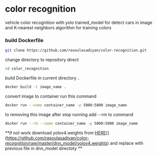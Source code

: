 # color recognition

vehicle color recognition with yolo trained_model for detect cars in image and K-nearest neighbors algorithm for training colors 

### build Dockerfile

```bash
git clone https://github.com/rasoulasadiyan/color-recognition.git 
```
change directory to repository direct

```bash
cd color_recognition
```
build Dockerfile in current directory **.**

```bash
docker build -t image_name .
```
convert image to container run this command 

```bash
docker run --name container_name -p 5000:5000 image_name
```

to removing this image after stop running add --rm to command

```bash
docker run --rm --name container_name -p 5000:5000 image_name
```
**if not work download yolov4.weights from [HERE](https://img.shields.io/steam/downloads/1521424?color=green&label=HERE&style=for-the-badge))](https://github.com/rasoulasadiyan/color-recognition/raw/master/dnn_model/yolov4.weights) and replace with previous file in dnn_model directoty ** 
